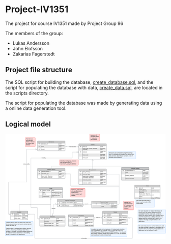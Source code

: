 # Project-IV1351

The project for course IV1351 made by Project Group 96

The members of the group:

- Lukas Andersson
- John Elofsson
- Zakarias Fagerstedt

## Project file structure

The SQL script for building the database, [create_database.sql](/scripts/create_database.sql), and the script for populating the database with data, [create_data.sql](/scripts/create_data.sql), are located in the scripts directory.

The script for populating the database was made by generating data using a online data generation tool.

## Logical model

![Logical model](./Logical_Model.svg)
